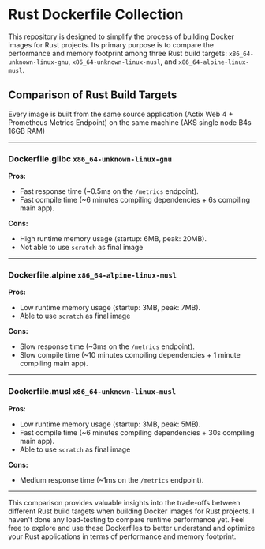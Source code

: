 # Rust Dockerfile Collection

This repository is designed to simplify the process of building Docker images for Rust projects. Its primary purpose is to compare the performance and memory footprint among three Rust build targets: `x86_64-unknown-linux-gnu`, `x86_64-unknown-linux-musl`, and `x86_64-alpine-linux-musl`.

## Comparison of Rust Build Targets
Every image is built from the same source application (Actix Web 4 + Prometheus Metrics Endpoint) on the same machine (AKS single node B4s 16GB RAM)

---
### Dockerfile.glibc `x86_64-unknown-linux-gnu`

**Pros:**
- Fast response time (~0.5ms on the `/metrics` endpoint).
- Fast compile time (~6 minutes compiling dependencies + 6s compiling main app).

**Cons:**
- High runtime memory usage (startup: 6MB, peak: 20MB).
- Not able to use `scratch` as final image

---
### Dockerfile.alpine `x86_64-alpine-linux-musl`

**Pros:**
- Low runtime memory usage (startup: 3MB, peak: 7MB).
- Able to use `scratch` as final image

**Cons:**
- Slow response time (~3ms on the `/metrics` endpoint).
- Slow compile time (~10 minutes compiling dependencies + 1 minute compiling main app).

---
### Dockerfile.musl `x86_64-unknown-linux-musl`

**Pros:**
- Low runtime memory usage (startup: 3MB, peak: 5MB).
- Fast compile time (~6 minutes compiling dependencies + 30s compiling main app).
- Able to use `scratch` as final image

**Cons:**
- Medium response time (~1ms on the `/metrics` endpoint).

---
This comparison provides valuable insights into the trade-offs between different Rust build targets when building Docker images for Rust projects.
I haven't done any load-testing to compare runtime performance yet.
Feel free to explore and use these Dockerfiles to better understand and optimize your Rust applications in terms of performance and memory footprint.
